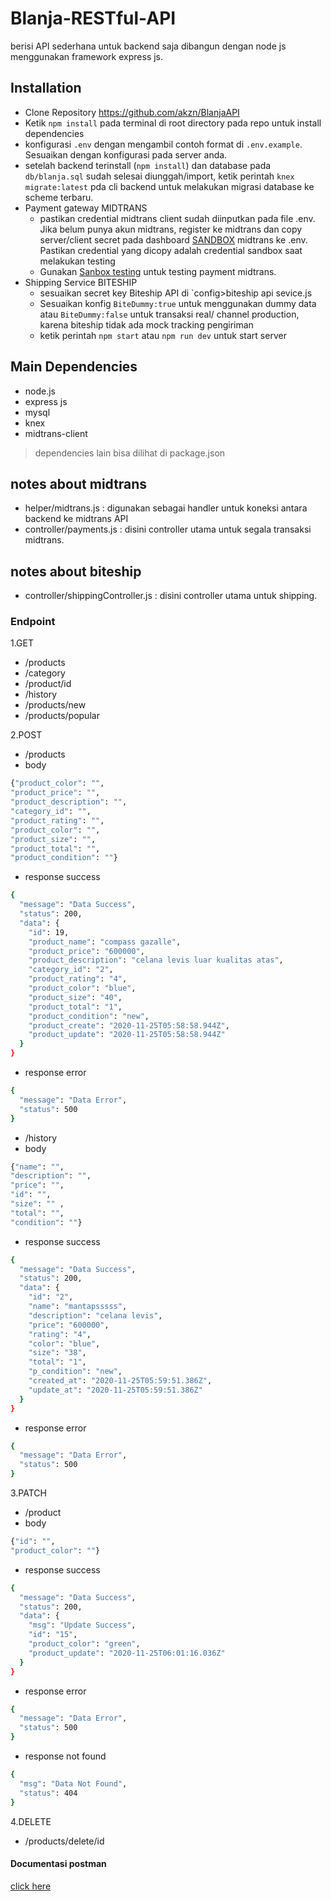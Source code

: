 # Blanja-RESTful-API 
berisi API sederhana untuk backend saja dibangun dengan node js menggunakan framework express js.

## Installation
* Clone Repository https://github.com/akzn/BlanjaAPI
* Ketik `npm install` pada terminal di root directory pada repo untuk install dependencies
* konfigurasi `.env` dengan mengambil contoh format di `.env.example`. Sesuaikan dengan konfigurasi pada server anda.
* setelah backend terinstall (`npm install`) dan database pada `db/blanja.sql` sudah selesai diunggah/import, ketik perintah `knex migrate:latest` pda cli backend untuk melakukan migrasi database ke scheme terbaru. 
* Payment gateway MIDTRANS
  - pastikan credential midtrans client sudah diinputkan pada file .env. Jika belum punya akun midtrans, register ke midtrans dan copy server/client secret pada dashboard [SANDBOX](https://dashboard.sandbox.midtrans.com/) midtrans ke .env. Pastikan credential yang dicopy adalah credential sandbox saat melakukan testing
  - Gunakan [Sanbox testing](https://docs.midtrans.com/en/technical-reference/sandbox-test) untuk testing payment midtrans. 
* Shipping Service BITESHIP
  *  sesuaikan secret key Biteship API di `config>biteship api sevice.js
  *  Sesuaikan konfig `BiteDummy:true` untuk menggunakan dummy data atau `BiteDummy:false` untuk transaksi real/ channel production, karena biteship tidak ada mock tracking pengiriman 
  *  ketik perintah `npm start` atau `npm run dev` untuk start server 

## Main Dependencies
* node.js
* express js 
* mysql
* knex
* midtrans-client
> dependencies lain bisa dilihat di package.json


## notes about midtrans
- helper/midtrans.js : digunakan sebagai handler untuk koneksi antara backend ke midtrans API
- controller/payments.js : disini controller utama untuk segala transaksi midtrans.

## notes about biteship
- controller/shippingController.js : disini controller utama untuk shipping.


### Endpoint
1.GET
* /products
* /category
* /product/id
* /history
* /products/new
* /products/popular

2.POST 
* /products
* body
```sh 
{"product_color": "", 
"product_price": "", 
"product_description": "", 
"category_id": "", 
"product_rating": "", 
"product_color": "", 
"product_size": "", 
"product_total": "", 
"product_condition": ""}
```
* response success
```sh
{
  "message": "Data Success",
  "status": 200,
  "data": {
    "id": 19,
    "product_name": "compass gazalle",
    "product_price": "600000",
    "product_description": "celana levis luar kualitas atas",
    "category_id": "2",
    "product_rating": "4",
    "product_color": "blue",
    "product_size": "40",
    "product_total": "1",
    "product_condition": "new",
    "product_create": "2020-11-25T05:58:58.944Z",
    "product_update": "2020-11-25T05:58:58.944Z"
  }
}
```

* response error
```sh
{
  "message": "Data Error",
  "status": 500
}
```

* /history
* body
```sh 
{"name": "", 
"description": "", 
"price": "", 
"id": "", 
"size": "" , 
"total": "", 
"condition": ""}
```
* response success
```sh
{
  "message": "Data Success",
  "status": 200,
  "data": {
    "id": "2",
    "name": "mantapsssss",
    "description": "celana levis",
    "price": "600000",
    "rating": "4",
    "color": "blue",
    "size": "38",
    "total": "1",
    "p_condition": "new",
    "created_at": "2020-11-25T05:59:51.386Z",
    "update_at": "2020-11-25T05:59:51.386Z"
  }
}
```
* response error
```sh
{
  "message": "Data Error",
  "status": 500
}
```

3.PATCH
* /product
* body
```sh 
{"id": "", 
"product_color": ""}
```
* response success
```sh
{
  "message": "Data Success",
  "status": 200,
  "data": {
    "msg": "Update Success",
    "id": "15",
    "product_color": "green",
    "product_update": "2020-11-25T06:01:16.036Z"
  }
}
```

* response error
```sh
{
  "message": "Data Error",
  "status": 500
}
```

* response not found
```sh
{
  "msg": "Data Not Found",
  "status": 404
}
```

4.DELETE
* /products/delete/id

#### Documentasi postman
[click here](https://documenter.getpostman.com/view/11874653/TVmTbuVR#d0ea0e49-87fc-4cf5-9e32-64c11166b2e6)

